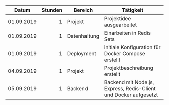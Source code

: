 | Datum      | Stunden | Bereich      | Tätigkeit                                                        |
|------------|--------:|--------------|------------------------------------------------------------------|
| 01.09.2019 |       1 | Projekt      | Projektidee ausgearbeitet                                        |
| 01.09.2019 |       1 | Datenhaltung | Einarbeiten in Redis Sets                                        |
| 01.09.2019 |       1 | Deployment   | initiale Konfiguration für Docker Compose erstellt               |
| 04.09.2019 |       1 | Projekt      | Projektbeschreibung erstellt                                     |
| 05.09.2019 |       1 | Backend      | Backend mit Node.js, Express, Redis-Client und Docker aufgesetzt |
